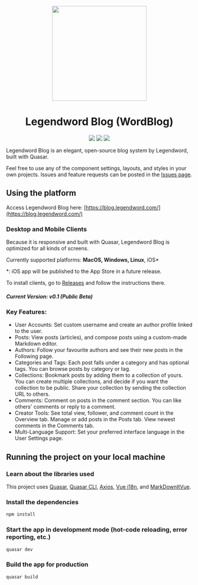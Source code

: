 <p align="center">
  <img width="256" height="256" src="https://raw.githubusercontent.com/legendword/blog/main/public/favicon.ico" />
</p>

<h1 align="center">
  Legendword Blog (WordBlog)
</h1>

<p align="center">
  <img src="https://img.shields.io/github/downloads/legendword/blog/total" />
  <img src="https://img.shields.io/github/commits-since/legendword/blog/latest?include_prereleases" />
  <img src="https://img.shields.io/website?down_color=lightgrey&down_message=offline&up_color=green&up_message=online&url=https%3A%2F%2Fblog.legendword.com" />
</p>


Legendword Blog is an elegant, open-source blog system by Legendword, built with Quasar.

Feel free to use any of the component settings, layouts, and styles in your own projects. Issues and feature requests can be posted in the [Issues page](https://github.com/legendword/blog/issues).

## Using the platform

Access Legendword Blog here: [https://blog.legendword.com/](https://blog.legendword.com/)

### Desktop and Mobile Clients

Because it is responsive and built with Quasar, Legendword Blog is optimized for all kinds of screens.

Currently supported platforms: **MacOS, Windows, Linux**, iOS*

*: iOS app will be published to the App Store in a future release.

To install clients, go to [Releases](https://github.com/legendword/blog/releases) and follow the instructions there.

##### Current Version: v0.1 (Public Beta)

### Key Features:
- User Accounts: Set custom username and create an author profile linked to the user.
- Posts: View posts (articles), and compose posts using a custom-made Markdown editor.
- Authors: Follow your favourite authors and see their new posts in the Following page.
- Categories and Tags: Each post falls under a category and has optional tags. You can browse posts by category or tag.
- Collections: Bookmark posts by adding them to a collection of yours. You can create multiple collections, and decide if you want the collection to be public. Share your collection by sending the collection URL to others.
- Comments: Comment on posts in the comment section. You can like others' comments or reply to a comment.
- Creator Tools: See total view, follower, and comment count in the Overview tab. Manage or add posts in the Posts tab. View newest comments in the Comments tab.
- Multi-Language Support: Set your preferred interface language in the User Settings page.


## Running the project on your local machine

### Learn about the libraries used

This project uses [Quasar](https://quasar.dev/), [Quasar CLI](https://quasar.dev/quasar-cli/), [Axios](https://github.com/axios/axios), [Vue i18n](https://kazupon.github.io/vue-i18n/), and [MarkDownItVue](https://github.com/ravenq/markdown-it-vue).

### Install the dependencies
```bash
npm install
```

### Start the app in development mode (hot-code reloading, error reporting, etc.)
```bash
quasar dev
```


### Build the app for production
```bash
quasar build
```
